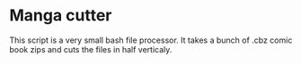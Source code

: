 # Manga cutter

This script is a very small bash file processor. It takes a bunch of .cbz comic book zips and cuts the files in half verticaly.
